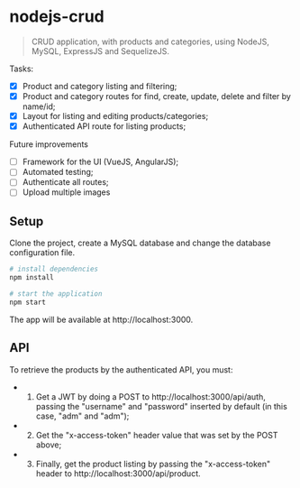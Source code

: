 # nodejs-crud

> CRUD application, with products and categories, using NodeJS, MySQL, ExpressJS and SequelizeJS.

Tasks:
- [X] Product and category listing and filtering;
- [X] Product and category routes for find, create, update, delete and filter by name/id;
- [X] Layout for listing and editing products/categories;
- [X] Authenticated API route for listing products;

Future improvements
- [ ] Framework for the UI (VueJS, AngularJS);
- [ ] Automated testing;
- [ ] Authenticate all routes;
- [ ] Upload multiple images

## Setup

Clone the project, create a MySQL database and change the database configuration file.

``` bash
# install dependencies
npm install

# start the application
npm start
```

The app will be available at http://localhost:3000.

## API

To retrieve the products by the authenticated API, you must:

- 1. Get a JWT by doing a POST to http://localhost:3000/api/auth, passing the "username" and "password" inserted by default (in this case, "adm" and "adm");
- 2. Get the "x-access-token" header value that was set by the POST above;
- 3. Finally, get the product listing by passing the "x-access-token" header to http://localhost:3000/api/product.
